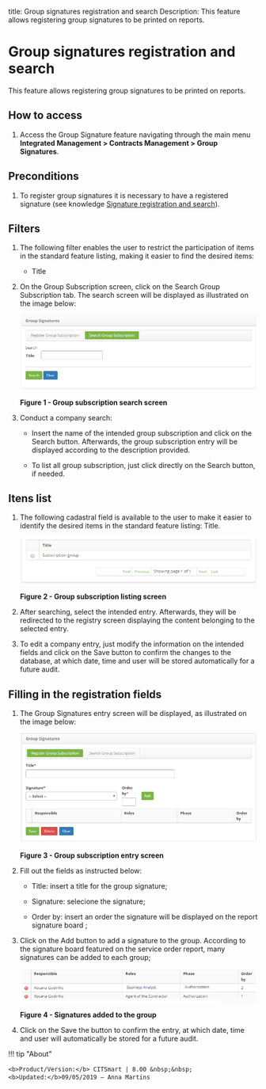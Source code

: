 title: Group signatures registration and search
Description: This feature allows registering group signatures to be printed on reports.

# Group signatures registration and search

This feature allows registering group signatures to be printed on reports.

How to access
-----------

1. Access the Group Signature feature navigating through the main menu **Integrated Management > Contracts Management > Group Signatures**.


Preconditions
------------

1. To register group signatures it is necessary to have a registered signature (see knowledge [Signature registration and search][1]).

Filters
------

1. The following filter enables the user to restrict the participation of items in the standard feature listing, making it easier to find the desired items:

   - Title

2. On the Group Subscription screen, click on the Search Group Subscription tab. The search screen will be displayed as illustrated on the image below:

    ![figure](images/group-1.png)
    
    **Figure 1 - Group subscription search screen**

3. Conduct a company search:

   - Insert the name of the intended group subscription and click on the Search button. Afterwards, the group subscription entry will be displayed according to the description provided.

   - To list all group subscription, just click directly on the Search button, if needed.

Itens list
----------

1. The following cadastral field is available to the user to make it easier to identify the desired items in the standard feature listing: Title.

    ![figure](images/group-2.png)
    
    **Figure 2 - Group subscription listing screen**

2. After searching, select the intended entry. Afterwards, they will be redirected to the registry screen displaying the content belonging to the selected entry.

3. To edit a company entry, just modify the information on the intended fields and click on the Save button to confirm the changes to the database, at which date, time and user will be stored automatically for a future audit.

Filling in the registration fields
----------------------------------

1. The Group Signatures entry screen will be displayed, as illustrated on the image below:

    ![Figure](images/group-3.png)
    
    **Figure 3 - Group subscription entry screen**

2. Fill out the fields as instructed below:

   - Title: insert a title for the group signature;
   
   - Signature: selecione the signature;
   
   - Order by: insert an order the signature will be displayed on the report signature board ;
   
3. Click on the Add button to add a signature to the group. According to the signature board featured on the service order report, many signatures can be added to each group;


   ![figure](images/group-4.png)
    
   **Figure 4 - Signatures added to the group**

4. Click on the Save the button to confirm the entry, at which date, time and user will automatically be stored for a future audit.


[1]:/en-us/citsmart-platform-7/additional-features/contract-management/configuration/signature.html

!!! tip "About"

    <b>Product/Version:</b> CITSmart | 8.00 &nbsp;&nbsp;
    <b>Updated:</b>09/05/2019 – Anna Martins
